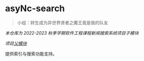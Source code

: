 # asyNc-search

> 小组：转生成为异世界贤者之魔王竟是我的队友

*本仓库为 2022-2023 秋季学期软件工程课程新闻搜索系统项目子模块*

*项目[父模块](https://gitlab.secoder.net/asyNc/asyNc-web)*

提供索引与搜索功能支持。